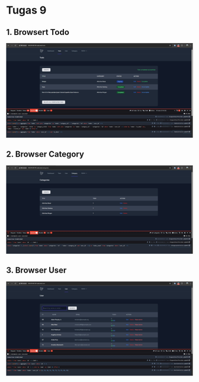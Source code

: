 # Tugas 9

## 1. Browsert Todo
![Alt text](screenshot/tugas9/Screenshot_todo.jpg)

## 2. Browser Category
![Alt text](screenshot/tugas9/Screenshot_category.jpg)

## 3. Browser User
![Alt text](screenshot/tugas9/Screenshot_user.jpg)
